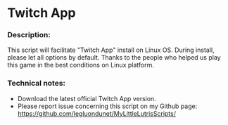 # Twitch App

### Description:
This script will facilitate "Twitch App" install on Linux OS.
During install, please let all options by default.
Thanks to the people who helped us play this game in the best conditions on Linux platform.

### Technical notes:
- Download the latest official Twitch App version.
- Please report issue concerning this script on my Github page:
https://github.com/legluondunet/MyLittleLutrisScripts/
